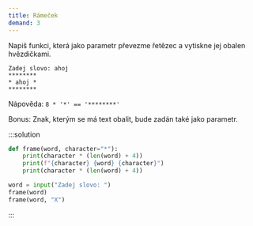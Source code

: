 ```yaml
---
title: Rámeček
demand: 3
---
```


Napiš funkci, která jako parametr převezme řetězec a vytiskne jej obalen hvězdičkami.

```shell
Zadej slovo: ahoj
********
* ahoj *
********
```

Nápověda: `8 * '*' == '********'`

Bonus: Znak, kterým se má text obalit, bude zadán také jako parametr.

:::solution
```py
def frame(word, character="*"):
    print(character * (len(word) + 4))
    print(f"{character} {word} {character}")
    print(character * (len(word) + 4))

word = input("Zadej slovo: ")
frame(word)
frame(word, "X")
```
:::
